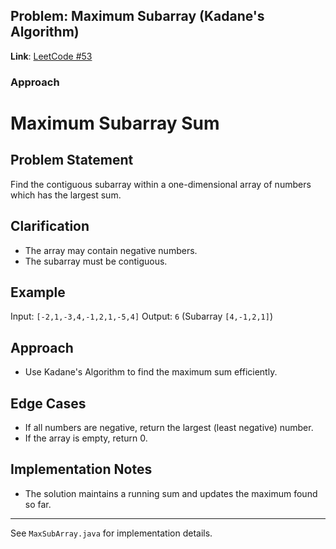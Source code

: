## Problem: Maximum Subarray (Kadane's Algorithm)

**Link**: [LeetCode #53](https://leetcode.com/problems/maximum-subarray/)

### Approach


# Maximum Subarray Sum

## Problem Statement
Find the contiguous subarray within a one-dimensional array of numbers which has the largest sum.

## Clarification
- The array may contain negative numbers.
- The subarray must be contiguous.

## Example
Input: `[-2,1,-3,4,-1,2,1,-5,4]`
Output: `6` (Subarray `[4,-1,2,1]`)

## Approach
- Use Kadane's Algorithm to find the maximum sum efficiently.

## Edge Cases
- If all numbers are negative, return the largest (least negative) number.
- If the array is empty, return 0.

## Implementation Notes
- The solution maintains a running sum and updates the maximum found so far.

---

See `MaxSubArray.java` for implementation details.
